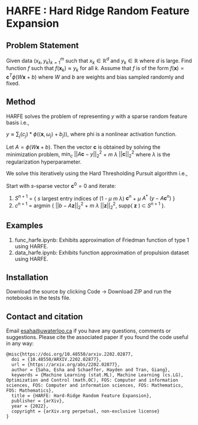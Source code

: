 # HARFE : Hard Ridge Random Feature Expansion
## Problem Statement

Given data $(x_k,y_k)_{k=1}^m$ such that $x_k\in\mathbb{R}^d$ and $y_k\in\mathbb{R}$ where $d$ is large. 
Find function $f$ such that $f(\mathbf{x}_k)\approx y_k$ for all $k$.
Assume that $f$ is of the form $f(\mathbf{x}) = \mathbf{c}^T \phi(W\mathbf{x}+b)$ where $W$ and $b$ are weights and bias sampled randomly and fixed.

## Method

HARFE solves the problem of representing $y$ with a sparse random feature basis i.e.,
    
$y \approx \sum_j (c_j) * \phi(\langle \mathbf{x},\omega_j\rangle + b_j))$, where phi is a nonlinear activation function. 
    
Let $A = \phi(W\mathbf{x}+b)$. Then the vector $\mathbf{c}$ is obtained by solving the minimization problem,
$\min_c$ $||A\mathbf{c}-y||_2^2$ + $m$ $\lambda$ $||\mathbf{c}||_2^2$
where $\lambda$ is the regularization hyperparameter.
    
We solve this iteratively using the Hard Thresholding Pursuit algorithm i.e.,

Start with $s$-sparse vector $\mathbf{c}^0 = 0$ and iterate:
    
1. $S^{n+1}$ = { $s$ largest entry indices of (1 - $\mu$ $m$ $\lambda$) $\mathbf{c}^n$ + $\mu$ $A^{*}$ $(y - A \mathbf{c}^n)$ }
2. $c^{n+1}$ = argmin { $||b - A\mathbf{z}||_2^2$ + $m$ $\lambda$ $||\mathbf{z}||_2^2$, supp( $\mathbf{z}$ ) $\subset$ $S^{n+1}$ }.


## Examples

1. func_harfe.ipynb: Exhibits approximation of Friedman function of type 1 using HARFE.
2. data_harfe.ipynb: Exhibits function approximation of propulsion dataset using HARFE.

## Installation

Download the source by clicking Code -> Download ZIP and run the notebooks in the tests file.

## Contact and citation

Email esaha@uwaterloo.ca if you have any questions, comments or suggestions. Please cite the associated paper if you found the code useful in any way:

    @misc{https://doi.org/10.48550/arxiv.2202.02877,
      doi = {10.48550/ARXIV.2202.02877},
      url = {https://arxiv.org/abs/2202.02877},
      author = {Saha, Esha and Schaeffer, Hayden and Tran, Giang},
      keywords = {Machine Learning (stat.ML), Machine Learning (cs.LG), Optimization and Control (math.OC), FOS: Computer and information sciences, FOS: Computer and information sciences, FOS: Mathematics, FOS: Mathematics},
      title = {HARFE: Hard-Ridge Random Feature Expansion},
      publisher = {arXiv},
      year = {2022},
      copyright = {arXiv.org perpetual, non-exclusive license}
    }
